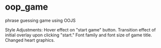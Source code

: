 # oop_game
 phrase guessing game using OOJS


Style Adjustments:
    Hover effect on "start game" button.
    Transition effect of initial overlay upon clicking "start."
    Font family and font size of game title.
    Changed heart graphics.